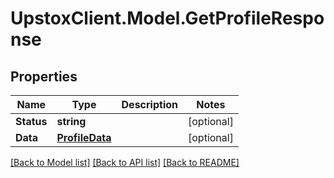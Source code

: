 # UpstoxClient.Model.GetProfileResponse
## Properties

Name | Type | Description | Notes
------------ | ------------- | ------------- | -------------
**Status** | **string** |  | [optional] 
**Data** | [**ProfileData**](ProfileData.md) |  | [optional] 

[[Back to Model list]](../README.md#documentation-for-models) [[Back to API list]](../README.md#documentation-for-api-endpoints) [[Back to README]](../README.md)

